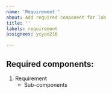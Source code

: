 ```yaml
---
name: 'Requirement '
about: Add required component for lab
title: ''
labels: requirement
assignees: ycyao216

---
```


## Required components:

1. Requirement
    * Sub-components
